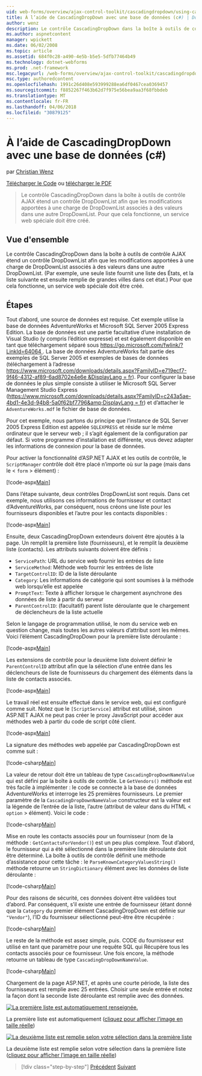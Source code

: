 ```yaml
---
uid: web-forms/overview/ajax-control-toolkit/cascadingdropdown/using-cascadingdropdown-with-a-database-cs
title: À l’aide de CascadingDropDown avec une base de données (c#) | Documents Microsoft
author: wenz
description: Le contrôle CascadingDropDown dans la boîte à outils de contrôle AJAX étend un contrôle DropDownList afin que les modifications apportées à une charge de DropDownList associés à des valeurs dans anoth...
ms.author: aspnetcontent
manager: wpickett
ms.date: 06/02/2008
ms.topic: article
ms.assetid: 684f0c28-a490-4e5b-b5e5-5dfb77464b49
ms.technology: dotnet-webforms
ms.prod: .net-framework
msc.legacyurl: /web-forms/overview/ajax-control-toolkit/cascadingdropdown/using-cascadingdropdown-with-a-database-cs
msc.type: authoredcontent
ms.openlocfilehash: 1991c26d408e593999288ea6df0467cea0369457
ms.sourcegitcommit: f8852267f463b62d7f975e56bea9aa3f68fbbdeb
ms.translationtype: MT
ms.contentlocale: fr-FR
ms.lasthandoff: 04/06/2018
ms.locfileid: "30879125"
---
```

<a name="using-cascadingdropdown-with-a-database-c"></a>À l’aide de CascadingDropDown avec une base de données (c#)
====================
par [Christian Wenz](https://github.com/wenz)

[Télécharger le Code](http://download.microsoft.com/download/9/0/7/907760b1-2c60-4f81-aeb6-ca416a573b0d/cascadingdropdown1.cs.zip) ou [télécharger le PDF](http://download.microsoft.com/download/2/d/c/2dc10e34-6983-41d4-9c08-f78f5387d32b/cascadingdropdown1CS.pdf)

> Le contrôle CascadingDropDown dans la boîte à outils de contrôle AJAX étend un contrôle DropDownList afin que les modifications apportées à une charge de DropDownList associés à des valeurs dans une autre DropDownList. Pour que cela fonctionne, un service web spéciale doit être créé.


## <a name="overview"></a>Vue d'ensemble

Le contrôle CascadingDropDown dans la boîte à outils de contrôle AJAX étend un contrôle DropDownList afin que les modifications apportées à une charge de DropDownList associés à des valeurs dans une autre DropDownList. (Par exemple, une seule liste fournit une liste des États, et la liste suivante est ensuite remplie de grandes villes dans cet état.) Pour que cela fonctionne, un service web spéciale doit être créé.

## <a name="steps"></a>Étapes

Tout d’abord, une source de données est requise. Cet exemple utilise la base de données AdventureWorks et Microsoft SQL Server 2005 Express Edition. La base de données est une partie facultative d’une installation de Visual Studio (y compris l’édition expresse) et est également disponible en tant que téléchargement séparé sous [ https://go.microsoft.com/fwlink/?LinkId=64064 ](https://go.microsoft.com/fwlink/?LinkId=64064). La base de données AdventureWorks fait partie des exemples de SQL Server 2005 et exemples de bases de données (téléchargement à l’adresse [ https://www.microsoft.com/downloads/details.aspx?FamilyID=e719ecf7-9f46-4312-af89-6ad8702e4e6e &amp;DisplayLang = fr](https://www.microsoft.com/downloads/details.aspx?FamilyID=e719ecf7-9f46-4312-af89-6ad8702e4e6e&amp;DisplayLang=en)). Pour configurer la base de données le plus simple consiste à utiliser le Microsoft SQL Server Management Studio Express ([https://www.microsoft.com/downloads/details.aspx?FamilyID=c243a5ae-4bd1-4e3d-94b8-5a0f62bf7796&amp;DisplayLang = fr](https://www.microsoft.com/downloads/details.aspx?FamilyID=c243a5ae-4bd1-4e3d-94b8-5a0f62bf7796&amp;DisplayLang=en)) et d’attacher le `AdventureWorks.mdf` le fichier de base de données.

Pour cet exemple, nous partons du principe que l’instance de SQL Server 2005 Express Edition est appelée `SQLEXPRESS` et réside sur le même ordinateur que le serveur web ; il s’agit également de la configuration par défaut. Si votre programme d’installation est différente, vous devez adapter les informations de connexion pour la base de données.

Pour activer la fonctionnalité d’ASP.NET AJAX et les outils de contrôle, le `ScriptManager` contrôle doit être placé n’importe où sur la page (mais dans le &lt; `form` &gt; élément) :

[!code-aspx[Main](using-cascadingdropdown-with-a-database-cs/samples/sample1.aspx)]

Dans l’étape suivante, deux contrôles DropDownList sont requis. Dans cet exemple, nous utilisons ces informations de fournisseur et contact d’AdventureWorks, par conséquent, nous créons une liste pour les fournisseurs disponibles et l’autre pour les contacts disponibles :

[!code-aspx[Main](using-cascadingdropdown-with-a-database-cs/samples/sample2.aspx)]

Ensuite, deux CascadingDropDown extendeurs doivent être ajoutés à la page. Un remplit la première liste (fournisseurs), et le remplit la deuxième liste (contacts). Les attributs suivants doivent être définis :

- `ServicePath`: URL du service web fournir les entrées de liste
- `ServiceMethod`: Méthode web fournir les entrées de liste
- `TargetControlID`: ID de la liste déroulante
- `Category`: Les informations de catégorie qui sont soumises à la méthode web lorsqu’elle est appelée
- `PromptText`: Texte à afficher lorsque le chargement asynchrone des données de liste à partir du serveur
- `ParentControlID`: (facultatif) parent liste déroulante que le chargement de déclencheurs de la liste actuelle

Selon le langage de programmation utilisé, le nom du service web en question change, mais toutes les autres valeurs d’attribut sont les mêmes. Voici l’élément CascadingDropDown pour la première liste déroulante :

[!code-aspx[Main](using-cascadingdropdown-with-a-database-cs/samples/sample3.aspx)]

Les extensions de contrôle pour la deuxième liste doivent définir le `ParentControlID` attribut afin que la sélection d’une entrée dans les déclencheurs de liste de fournisseurs du chargement des éléments dans la liste de contacts associés.

[!code-aspx[Main](using-cascadingdropdown-with-a-database-cs/samples/sample4.aspx)]

Le travail réel est ensuite effectué dans le service web, qui est configuré comme suit. Notez que le `[ScriptService]` attribut est utilisé, sinon ASP.NET AJAX ne peut pas créer le proxy JavaScript pour accéder aux méthodes web à partir du code de script côté client.

[!code-aspx[Main](using-cascadingdropdown-with-a-database-cs/samples/sample5.aspx)]

La signature des méthodes web appelée par CascadingDropDown est comme suit :

[!code-csharp[Main](using-cascadingdropdown-with-a-database-cs/samples/sample6.cs)]

La valeur de retour doit être un tableau de type `CascadingDropDownNameValue` qui est défini par la boîte à outils de contrôle. Le `GetVendors()` méthode est très facile à implémenter : le code se connecte à la base de données AdventureWorks et interroge les 25 premières fournisseurs. Le premier paramètre de la `CascadingDropDownNameValue` constructeur est la valeur est la légende de l’entrée de la liste, l’autre (attribut de valeur dans du HTML &lt; `option` &gt; élément). Voici le code :

[!code-csharp[Main](using-cascadingdropdown-with-a-database-cs/samples/sample7.cs)]

Mise en route les contacts associés pour un fournisseur (nom de la méthode : `GetContactsForVendor()`) est un peu plus complexe. Tout d’abord, le fournisseur qui a été sélectionné dans la première liste déroulante doit être déterminé. La boîte à outils de contrôle définit une méthode d’assistance pour cette tâche : le `ParseKnownCategoryValuesString()` méthode retourne un `StringDictionary` élément avec les données de liste déroulante :

[!code-csharp[Main](using-cascadingdropdown-with-a-database-cs/samples/sample8.cs)]

Pour des raisons de sécurité, ces données doivent être validées tout d’abord. Par conséquent, s’il existe une entrée de fournisseur (étant donné que la `Category` du premier élément CascadingDropDown est définie sur `"Vendor"`), l’ID du fournisseur sélectionné peut-être être récupérée :

[!code-csharp[Main](using-cascadingdropdown-with-a-database-cs/samples/sample9.cs)]

Le reste de la méthode est assez simple, puis. CODE du fournisseur est utilisé en tant que paramètre pour une requête SQL qui Récupère tous les contacts associés pour ce fournisseur. Une fois encore, la méthode retourne un tableau de type `CascadingDropDownNameValue`.

[!code-csharp[Main](using-cascadingdropdown-with-a-database-cs/samples/sample10.cs)]

Chargement de la page ASP.NET, et après une courte période, la liste des fournisseurs est remplie avec 25 entrées. Choisir une seule entrée et notez la façon dont la seconde liste déroulante est remplie avec des données.


[![La première liste est automatiquement renseignée.](using-cascadingdropdown-with-a-database-cs/_static/image2.png)](using-cascadingdropdown-with-a-database-cs/_static/image1.png)

La première liste est automatiquement ([cliquez pour afficher l’image en taille réelle](using-cascadingdropdown-with-a-database-cs/_static/image3.png))


[![La deuxième liste est remplie selon votre sélection dans la première liste](using-cascadingdropdown-with-a-database-cs/_static/image5.png)](using-cascadingdropdown-with-a-database-cs/_static/image4.png)

La deuxième liste est remplie selon votre sélection dans la première liste ([cliquez pour afficher l’image en taille réelle](using-cascadingdropdown-with-a-database-cs/_static/image6.png))

> [!div class="step-by-step"]
> [Précédent](filling-a-list-using-cascadingdropdown-cs.md)
> [Suivant](presetting-list-entries-with-cascadingdropdown-cs.md)
